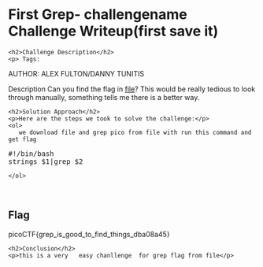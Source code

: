 <title>First Grep- challengename Challenge Writeup(first save it)</title>

<!DOCTYPE html>
<html>

<body>
    <h1>First Grep- challengename Challenge Writeup(first save it)</h1>

    <h2>Challenge Description</h2>
    <p> Tags: 
AUTHOR: ALEX FULTON/DANNY TUNITIS

Description
Can you find the flag in 
<a href="https://jupiter.challenges.picoctf.org/static/495d43ee4a2b9f345a4307d053b4d88d/file">file</a>? This would be really tedious to look through manually, something tells me there is a better way.
</p>
 
    <h2>Solution Approach</h2>
    <p>Here are the steps we took to solve the challenge:</p>
    <ol>
       we download file and grep pico from file with run this command and get flag
<pre>
#!/bin/bash
strings $1|grep $2
</pre>
    </ol>
<br>
    <h2>Flag</h2>
    <p class="flag">picoCTF{grep_is_good_to_find_things_dba08a45}
</p>

    <h2>Conclusion</h2>
    <p>this is a very   easy chanllenge  for grep flag from file</p>
</body>
</html>

